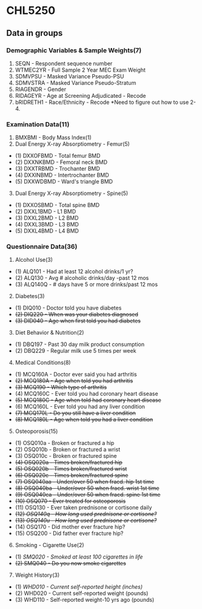 # CHL5250
## Data in groups
### Demographic Variables & Sample Weights(7)
1. SEQN - Respondent sequence number
2. WTMEC2YR - Full Sample 2 Year MEC Exam Weight
3. SDMVPSU - Masked Variance Pseudo-PSU
4. SDMVSTRA - Masked Variance Pseudo-Stratum
5. RIAGENDR - Gender
6. RIDAGEYR - Age at Screening Adjudicated - Recode
7. bRIDRETH1 - Race/Ethnicity - Recode
*Need to figure out how to use 2-4.
### Examination Data(11)
1. BMXBMI - Body Mass Index(1)
2. Dual Energy X-ray Absorptiometry - Femur(5)
  - (1) DXXOFBMD - Total femur BMD
  - (2) DXXNKBMD - Femoral neck BMD
  - (3) DXXTRBMD - Trochanter BMD
  - (4) DXXINBMD - Intertrochanter BMD
  - (5) DXXWDBMD - Ward's triangle BMD
3. Dual Energy X-ray Absorptiometry - Spine(5)
  - (1) DXXOSBMD - Total spine BMD
  - (2) DXXL1BMD - L1 BMD
  - (3) DXXL2BMD - L2 BMD
  - (4) DXXL3BMD - L3 BMD
  - (5) DXXL4BMD - L4 BMD
### Questionnaire Data(36)
1. Alcohol Use(3)
  - (1) ALQ101 - Had at least 12 alcohol drinks/1 yr?
  - (2) ALQ130 - Avg # alcoholic drinks/day -past 12 mos
  - (3) ALQ140Q - # days have 5 or more drinks/past 12 mos
2. Diabetes(3)
  - (1) DIQ010 - Doctor told you have diabetes
  - ~~(2) DIQ220 - When was your diabetes diagnosed~~
  - ~~(3) DID040 - Age when first told you had diabetes~~
3. Diet Behavior & Nutrition(2)
  - (1) DBQ197 - Past 30 day milk product consumption
  - (2) DBQ229 - Regular milk use 5 times per week
4. Medical Conditions(8)
  - (1) MCQ160A - Doctor ever said you had arthritis
  - ~~(2) MCQ180A - Age when told you had arthritis~~
  - ~~(3) MCQ190 - Which type of arthritis~~
  - (4) MCQ160C - Ever told you had coronary heart disease
  - ~~(5) MCQ180C - Age when told had coronary heart disease~~
  - (6) MCQ160L - Ever told you had any liver condition
  - ~~(7) MCQ170L - Do you still have a liver condition~~
  - ~~(8) MCQ180L - Age when told you had a liver condition~~
5. Osteoporosis(15)
  - (1) OSQ010a - Broken or fractured a hip
  - (2) OSQ010b - Broken or fractured a wrist
  - (3) OSQ010c - Broken or fractured spine
  - ~~(4) OSQ020a - Times broken/fractured hip~~
  - ~~(5) OSQ020b - Times broken/fractured wrist~~
  - ~~(6) OSQ020c - Times broken/fractured spine~~
  - ~~(7) OSQ040aa - Under/over 50 when fracd. hip 1st time~~
  - ~~(8) OSQ040ba - Under/over 50 when fracd. wrist 1st time~~
  - ~~(9) OSQ040ca - Under/over 50 when fracd. spine 1st time~~
  - ~~(10) OSQ070 - Ever treated for osteoporosis~~
  - (11) OSQ130 - Ever taken prednisone or cortisone daily
  - ~~(12) *OSQ140q - How long used prednisone or cortisone?*~~
  - ~~(13) *OSQ140u - How long used prednisone or cortisone?*~~
  - (14) OSQ170 - Did mother ever fracture hip?
  - (15) OSQ200 - Did father ever fracture hip?
6. Smoking - Cigarette Use(2)
  - (1) *SMQ020 - Smoked at least 100 cigarettes in life*
  - ~~(2) SMQ040 - Do you now smoke cigarettes~~
7. Weight History(3)
  - (1) *WHD010 - Current self-reported height (inches)*
  - (2) WHD020 - Current self-reported weight (pounds)
  - (3) WHD110 - Self-reported weight-10 yrs ago (pounds)
